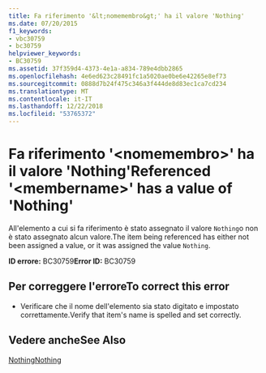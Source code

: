 ```yaml
---
title: Fa riferimento '&lt;nomemembro&gt;' ha il valore 'Nothing'
ms.date: 07/20/2015
f1_keywords:
- vbc30759
- bc30759
helpviewer_keywords:
- BC30759
ms.assetid: 37f359d4-4373-4e1a-a834-789e4dbb2865
ms.openlocfilehash: 4e6ed623c28491fc1a5020ae0be6e42265e8ef73
ms.sourcegitcommit: 0888d7b24f475c346a3f444de8d83ec1ca7cd234
ms.translationtype: MT
ms.contentlocale: it-IT
ms.lasthandoff: 12/22/2018
ms.locfileid: "53765372"
---
```

# <a name="referenced-ltmembernamegt-has-a-value-of-nothing"></a><span data-ttu-id="27807-102">Fa riferimento '&lt;nomemembro&gt;' ha il valore 'Nothing'</span><span class="sxs-lookup"><span data-stu-id="27807-102">Referenced '&lt;membername&gt;' has a value of 'Nothing'</span></span>
<span data-ttu-id="27807-103">All'elemento a cui si fa riferimento è stato assegnato il valore `Nothing`o non è stato assegnato alcun valore.</span><span class="sxs-lookup"><span data-stu-id="27807-103">The item being referenced has either not been assigned a value, or it was assigned the value `Nothing`.</span></span>  
  
 <span data-ttu-id="27807-104">**ID errore:** BC30759</span><span class="sxs-lookup"><span data-stu-id="27807-104">**Error ID:** BC30759</span></span>  
  
## <a name="to-correct-this-error"></a><span data-ttu-id="27807-105">Per correggere l'errore</span><span class="sxs-lookup"><span data-stu-id="27807-105">To correct this error</span></span>  
  
-   <span data-ttu-id="27807-106">Verificare che il nome dell'elemento sia stato digitato e impostato correttamente.</span><span class="sxs-lookup"><span data-stu-id="27807-106">Verify that item's name is spelled and set correctly.</span></span>  
  
## <a name="see-also"></a><span data-ttu-id="27807-107">Vedere anche</span><span class="sxs-lookup"><span data-stu-id="27807-107">See Also</span></span>  
 [<span data-ttu-id="27807-108">Nothing</span><span class="sxs-lookup"><span data-stu-id="27807-108">Nothing</span></span>](../../visual-basic/language-reference/nothing.md)
